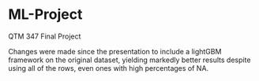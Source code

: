 # ML-Project
QTM 347 Final Project

Changes were made since the presentation to include a lightGBM framework on the original dataset, yielding markedly better results despite using all of the rows, even ones with high percentages of NA. 
